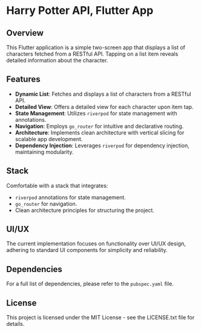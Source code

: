 # Harry Potter API, Flutter App

## Overview

This Flutter application is a simple two-screen app that displays a list of characters fetched from a RESTful API. Tapping on a list item reveals detailed information about the character.


## Features

- **Dynamic List**: Fetches and displays a list of characters from a RESTful API.
- **Detailed View**: Offers a detailed view for each character upon item tap.
- **State Management**: Utilizes `riverpod` for state management with annotations.
- **Navigation**: Employs `go_router` for intuitive and declarative routing.
- **Architecture**: Implements clean architecture with vertical slicing for scalable app development.
- **Dependency Injection**: Leverages `riverpod` for dependency injection, maintaining modularity.

## Stack

Comfortable with a stack that integrates:
- `riverpod` annotations for state management.
- `go_router` for navigation.
- Clean architecture principles for structuring the project.

## UI/UX

The current implementation focuses on functionality over UI/UX design, adhering to standard UI components for simplicity and reliability.

## Dependencies

For a full list of dependencies, please refer to the `pubspec.yaml` file.

## License

This project is licensed under the MIT License - see the LICENSE.txt file for details.